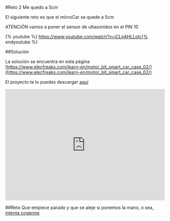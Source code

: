 #Reto 2 Me quedo a 5cm

El siguiente reto es que el microCar se quede a 5cm

ATENCIÓN vamos a poner el sensor de ultasonidos en el PIN 10

{% youtube %} https://www.youtube.com/watch?v=iCLnAHLLolc{% endyoutube %} 

##Solución

La solución se encuentra en esta página [https://www.elecfreaks.com/learn-en/motor_bit_smart_car_case_02/](https://www.elecfreaks.com/learn-en/motor_bit_smart_car_case_02/)

El proyecto te lo puedes descargar [aquí](https://makecode.microbit.org/_9VkLeEM6MLu2) 
<div style="position:relative;height:0;padding-bottom:70%;overflow:hidden;"><iframe style="position:absolute;top:0;left:0;width:100%;height:100%;" src="https://makecode.microbit.org/#pub:_J0HabpedtUvY" frameborder="0" sandbox="allow-popups allow-forms allow-scripts allow-same-origin"></iframe></div>

##Reto
Que empiece parado y que se aleje si ponemos la mano, o sea, [intenta cogerme](https://catedu.gitbooks.io/robotica-educativa-con-mbot/content/sensor_distancia.html)
